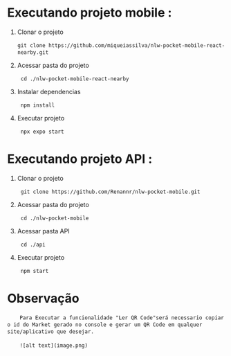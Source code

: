 # Executando projeto mobile : 

1.  Clonar o projeto 

        git clone https://github.com/miqueiassilva/nlw-pocket-mobile-react-nearby.git

2. Acessar pasta do projeto 

        cd ./nlw-pocket-mobile-react-nearby

3. Instalar dependencias

        npm install

4. Executar projeto 

        npx expo start


# Executando projeto API :

1. Clonar o projeto 

        git clone https://github.com/Renannr/nlw-pocket-mobile.git

2. Acessar pasta do projeto
        
        cd ./nlw-pocket-mobile

3. Acessar pasta API

        cd ./api

4. Executar projeto

        npm start


# Observação

        Para Executar a funcionalidade "Ler QR Code"será necessario copiar o id do Market gerado no console e gerar um QR Code em qualquer site/aplicativo que desejar. 

        ![alt text](image.png)
